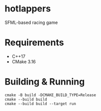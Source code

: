 # hotlappers

SFML-based racing game

# Requirements
 * C++17
 * CMake 3.16

# Building & Running

```
cmake -B build -DCMAKE_BUILD_TYPE=Release
cmake --build build
cmake --build build --target run
```
